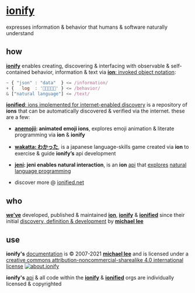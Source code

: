 # [ionify](https://ionify.net)

expresses information & behavior that humans & software naturally understand

## how

[**ionify**](https://api.ionify.net/)
enables creating, discovering & interfacing with observable & self-contained behavior,
information & text via
[**ion**: invoked object notation](./ions/ion.md#ion):

```javascript
~ { "json" : "data"  } <= /information/
+ {   log  : '👋🏾👨🏾‍💻' } <= /behavior/
& ["natural language"] <= /text/
```

[**ionified**: ions implemented for internet-enabled discovery](https://ionified.net/)
is a repository of **ions** that can be automatically discovered & verified via the
internet. these are a few:

+ **[anemojii](https://ionified.github.io/anemojii-ions.iskitz.net/): animated emoji ions**,
  explores emoji animation & literate programming via **ion** & **ionify**

+ **[wakatta: わかった](https://ionified.github.io/wakatta-ions.iskitz.net/)**,
  is a japanese language-skills game created via **ion** to
  exercise & guide **ionify’s** api development

+ **[jeni](https://github.com/ionified/jeni-ions.iskitz.net/blob/public/jeni.play.js):
  jeni enables natural interaction**, is an **ion**
  [api](https://github.com/ionified/jeni-ions.iskitz.net)
  that
  [explores](https://jeni.glitch.me/)
  [natural language programming](https://en.wikipedia.org/wiki/Natural_language_programming)

+ discover more @ [ionified.net](https://ionified.net/)

## who

[**we’ve**](https://github.com/orgs/ionify/people)
developed, published & maintained
[**ion**](./ions/ion.md#ion), [**ionify**](https://api.ionify.net)
& [**ionified**](https://ionified.net/)
since their initial
[discovery, definition & development](origin.md#ions-tale)
by
[**michael lee**](https://github.com/iskitz)

## use

**ionify's** [documentation](https://github.com/ionify/about) is &copy; 2007-2021
[**michael lee**](https://github.com/iskitz/) and is licensed under a
[creative commons attribution-noncommercial-sharealike 4.0 international license](http://creativecommons.org/licenses/by-nc-sa/4.0/) [![about.ionify](https://i.creativecommons.org/l/by-nc-sa/4.0/80x15.png "Creative Commons License")](http://creativecommons.org/licenses/by-nc-sa/4.0/)

**ionify's** [api](https://github.com/ionify/ionify)
& all code within the
[**ionify**](https://github.com/ionify/)
&
[**ionified**](https://github.com/ionified/)
orgs are individually licensed & copyrighted
